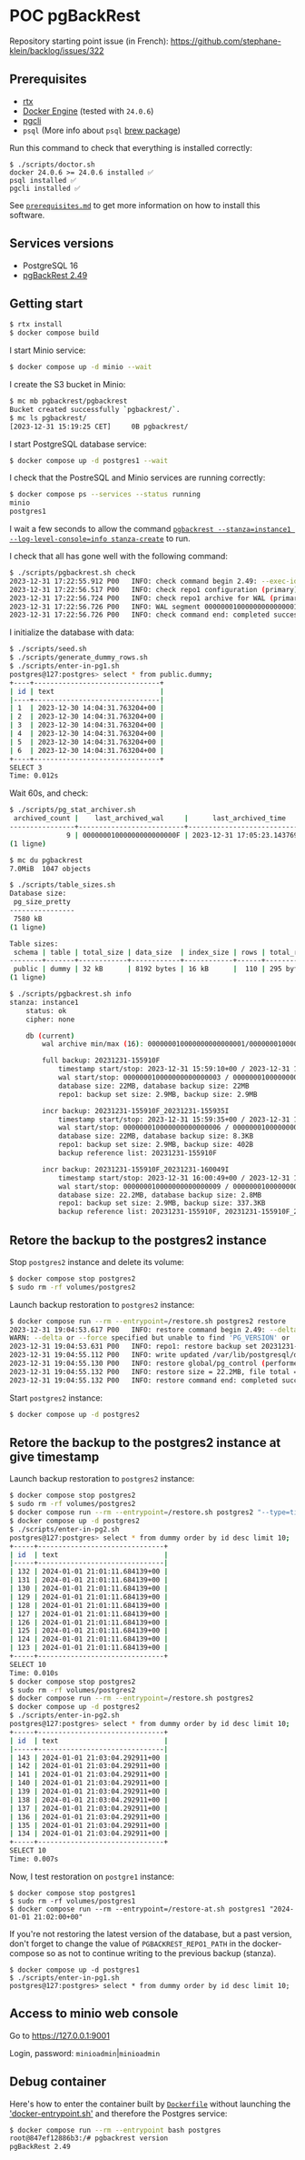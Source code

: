 # POC pgBackRest

Repository starting point issue (in French): https://github.com/stephane-klein/backlog/issues/322

## Prerequisites

- [rtx](https://github.com/jdx/rtx)
- [Docker Engine](https://docs.docker.com/engine/) (tested with `24.0.6`)
- [pgcli](https://www.pgcli.com/)
- `psql` (More info about `psql` [brew package](https://stackoverflow.com/a/49689589/261061))

Run this command to check that everything is installed correctly:

```
$ ./scripts/doctor.sh
docker 24.0.6 >= 24.0.6 installed ✅
psql installed ✅
pgcli installed ✅
```

See [`prerequisites.md`](prerequisites.md) to get more information on how to install this software.

## Services versions

- PostgreSQL 16
- [pgBackRest 2.49](https://github.com/pgbackrest/pgbackrest/releases/tag/release%2F2.49)

## Getting start

```sh
$ rtx install
$ docker compose build
```

I start Minio service:

```sh
$ docker compose up -d minio --wait
```

I create the S3 bucket in Minio:

```sh
$ mc mb pgbackrest/pgbackrest
Bucket created successfully `pgbackrest/`.
$ mc ls pgbackrest/
[2023-12-31 15:19:25 CET]     0B pgbackrest/
```

I start PostgreSQL database service:

```sh
$ docker compose up -d postgres1 --wait
```

I check that the PostreSQL and Minio services are running correctly:

```sh
$ docker compose ps --services --status running
minio
postgres1
```

I wait a few seconds to allow the command [`pgbackrest --stanza=instance1 --log-level-console=info stanza-create`](./docker-entrypoint.sh#19) to run.

I check that all has gone well with the following command:

```sh
$ ./scripts/pgbackrest.sh check
2023-12-31 17:22:55.912 P00   INFO: check command begin 2.49: --exec-id=2448-6736ba1a --log-level-console=info --log-level-file=info --pg1-path=/var/lib/postgresql/data --repo1-path=/repo --repo1-s3-bucket=pgbackrest --repo1-s3-endpoint=minio --repo1-s3-key=<redacted> --repo1-s3-key-secret=<redacted> --repo1-s3-region=us-east-1 --no-repo1-storage-verify-tls --repo1-type=s3 --stanza=instance1
2023-12-31 17:22:56.517 P00   INFO: check repo1 configuration (primary)
2023-12-31 17:22:56.724 P00   INFO: check repo1 archive for WAL (primary)
2023-12-31 17:22:56.726 P00   INFO: WAL segment 000000010000000000000011 successfully archived to '/repo/archive/instance1/16-1/0000000100000000/000000010000000000000011-12fd1b3f2c4d731ad623aad01a83dea308ea56ec.gz' on repo1
2023-12-31 17:22:56.726 P00   INFO: check command end: completed successfully (816ms)
```

I initialize the database with data:

```sh
$ ./scripts/seed.sh
$ ./scripts/generate_dummy_rows.sh
$ ./scripts/enter-in-pg1.sh
postgres@127:postgres> select * from public.dummy;
+----+-------------------------------+
| id | text                          |
|----+-------------------------------|
| 1  | 2023-12-30 14:04:31.763204+00 |
| 2  | 2023-12-30 14:04:31.763204+00 |
| 3  | 2023-12-30 14:04:31.763204+00 |
| 4  | 2023-12-30 14:04:31.763204+00 |
| 5  | 2023-12-30 14:04:31.763204+00 |
| 6  | 2023-12-30 14:04:31.763204+00 |
+----+-------------------------------+
SELECT 3
Time: 0.012s
```

Wait 60s, and check:

```sh
$ ./scripts/pg_stat_archiver.sh
 archived_count |    last_archived_wal     |      last_archived_time       | failed_count | last_failed_wal | last_failed_time |          stats_reset
----------------+--------------------------+-------------------------------+--------------+-----------------+------------------+-------------------------------
              9 | 00000001000000000000000F | 2023-12-31 17:05:23.143769+00 |            0 |                 |                  | 2023-12-31 16:00:46.015233+00
(1 ligne)

$ mc du pgbackrest
7.0MiB  1047 objects

$ ./scripts/table_sizes.sh
Database size:
 pg_size_pretty
----------------
 7580 kB
(1 ligne)

Table sizes:
 schema | table | total_size | data_size  | index_size | rows | total_row_size | row_size
--------+-------+------------+------------+------------+------+----------------+----------
 public | dummy | 32 kB      | 8192 bytes | 16 kB      |  110 | 295 bytes      | 73 bytes
(1 ligne)
```

```sh
$ ./scripts/pgbackrest.sh info
stanza: instance1
    status: ok
    cipher: none

    db (current)
        wal archive min/max (16): 000000010000000000000001/000000010000000000000012

        full backup: 20231231-155910F
            timestamp start/stop: 2023-12-31 15:59:10+00 / 2023-12-31 15:59:14+00
            wal start/stop: 000000010000000000000003 / 000000010000000000000004
            database size: 22MB, database backup size: 22MB
            repo1: backup set size: 2.9MB, backup size: 2.9MB

        incr backup: 20231231-155910F_20231231-155935I
            timestamp start/stop: 2023-12-31 15:59:35+00 / 2023-12-31 15:59:37+00
            wal start/stop: 000000010000000000000006 / 000000010000000000000007
            database size: 22MB, database backup size: 8.3KB
            repo1: backup set size: 2.9MB, backup size: 402B
            backup reference list: 20231231-155910F

        incr backup: 20231231-155910F_20231231-160049I
            timestamp start/stop: 2023-12-31 16:00:49+00 / 2023-12-31 16:00:50+00
            wal start/stop: 000000010000000000000009 / 00000001000000000000000A
            database size: 22.2MB, database backup size: 2.8MB
            repo1: backup set size: 2.9MB, backup size: 337.3KB
            backup reference list: 20231231-155910F, 20231231-155910F_20231231-155935I
```

## Retore the backup to the postgres2 instance

Stop `postgres2` instance and delete its volume:

```sh
$ docker compose stop postgres2
$ sudo rm -rf volumes/postgres2
```

Launch backup restoration to `postgres2` instance:

```sh
$ docker compose run --rm --entrypoint=/restore.sh postgres2 restore
2023-12-31 19:04:53.617 P00   INFO: restore command begin 2.49: --delta --exec-id=21-cb3750eb --log-level-console=info --log-level-file=info --pg1-path=/var/lib/postgresql/data --process-max=2 --repo1-path=/repo --repo1-s3-bucket=pgbackrest --repo1-s3-endpoint=minio --repo1-s3-key=<redacted> --repo1-s3-key-secret=<redacted> --repo1-s3-region=us-east-1 --no-repo1-storage-verify-tls --repo1-type=s3 --stanza=instance1
WARN: --delta or --force specified but unable to find 'PG_VERSION' or 'backup.manifest' in '/var/lib/postgresql/data' to confirm that this is a valid $PGDATA directory. --delta and --force have been disabled and if any files exist in the destination directories the restore will be aborted.
2023-12-31 19:04:53.631 P00   INFO: repo1: restore backup set 20231231-155910F_20231231-185030I, recovery will start at 2023-12-31 18:50:30
2023-12-31 19:04:55.112 P00   INFO: write updated /var/lib/postgresql/data/postgresql.auto.conf
2023-12-31 19:04:55.130 P00   INFO: restore global/pg_control (performed last to ensure aborted restores cannot be started)
2023-12-31 19:04:55.132 P00   INFO: restore size = 22.2MB, file total = 971
2023-12-31 19:04:55.132 P00   INFO: restore command end: completed successfully (1516ms)
```

Start `postgres2` instance:

```sh
$ docker compose up -d postgres2
```

## Retore the backup to the postgres2 instance at give timestamp

Launch backup restoration to `postgres2` instance:

```sh
$ docker compose stop postgres2
$ sudo rm -rf volumes/postgres2
$ docker compose run --rm --entrypoint=/restore.sh postgres2 "--type=time --target='2024-01-01 21:02:00+00'"
$ docker compose up -d postgres2
$ ./scripts/enter-in-pg2.sh
postgres@127:postgres> select * from dummy order by id desc limit 10;
+-----+-------------------------------+
| id  | text                          |
|-----+-------------------------------|
| 132 | 2024-01-01 21:01:11.684139+00 |
| 131 | 2024-01-01 21:01:11.684139+00 |
| 130 | 2024-01-01 21:01:11.684139+00 |
| 129 | 2024-01-01 21:01:11.684139+00 |
| 128 | 2024-01-01 21:01:11.684139+00 |
| 127 | 2024-01-01 21:01:11.684139+00 |
| 126 | 2024-01-01 21:01:11.684139+00 |
| 125 | 2024-01-01 21:01:11.684139+00 |
| 124 | 2024-01-01 21:01:11.684139+00 |
| 123 | 2024-01-01 21:01:11.684139+00 |
+-----+-------------------------------+
SELECT 10
Time: 0.010s
$ docker compose stop postgres2
$ sudo rm -rf volumes/postgres2
$ docker compose run --rm --entrypoint=/restore.sh postgres2
$ docker compose up -d postgres2
$ ./scripts/enter-in-pg2.sh
postgres@127:postgres> select * from dummy order by id desc limit 10;
+-----+-------------------------------+
| id  | text                          |
|-----+-------------------------------|
| 143 | 2024-01-01 21:03:04.292911+00 |
| 142 | 2024-01-01 21:03:04.292911+00 |
| 141 | 2024-01-01 21:03:04.292911+00 |
| 140 | 2024-01-01 21:03:04.292911+00 |
| 139 | 2024-01-01 21:03:04.292911+00 |
| 138 | 2024-01-01 21:03:04.292911+00 |
| 137 | 2024-01-01 21:03:04.292911+00 |
| 136 | 2024-01-01 21:03:04.292911+00 |
| 135 | 2024-01-01 21:03:04.292911+00 |
| 134 | 2024-01-01 21:03:04.292911+00 |
+-----+-------------------------------+
SELECT 10
Time: 0.007s
```

Now, I test restoration on `postgre1` instance:

```
$ docker compose stop postgres1
$ sudo rm -rf volumes/postgres1
$ docker compose run --rm --entrypoint=/restore-at.sh postgres1 "2024-01-01 21:02:00+00"
```

If you're not restoring the latest version of the database, but a past version, don't forget to change the value
of `PGBACKREST_REPO1_PATH` in the docker-compose so as not to continue writing to the previous backup (stanza).

```
$ docker compose up -d postgres1
$ ./scripts/enter-in-pg1.sh
postgres@127:postgres> select * from dummy order by id desc limit 10;
```

## Access to minio web console

Go to https://127.0.0.1:9001

Login, password: `minioadmin`|`minioadmin`


## Debug container

Here's how to enter the container built by [`Dockerfile`](./Dockerfile) without launching the ['docker-entrypoint.sh'](./docker-entrypoint.sh) and therefore the Postgres service:

```sh
$ docker compose run --rm --entrypoint bash postgres
root@847ef12886b3:/# pgbackrest version
pgBackRest 2.49
```

